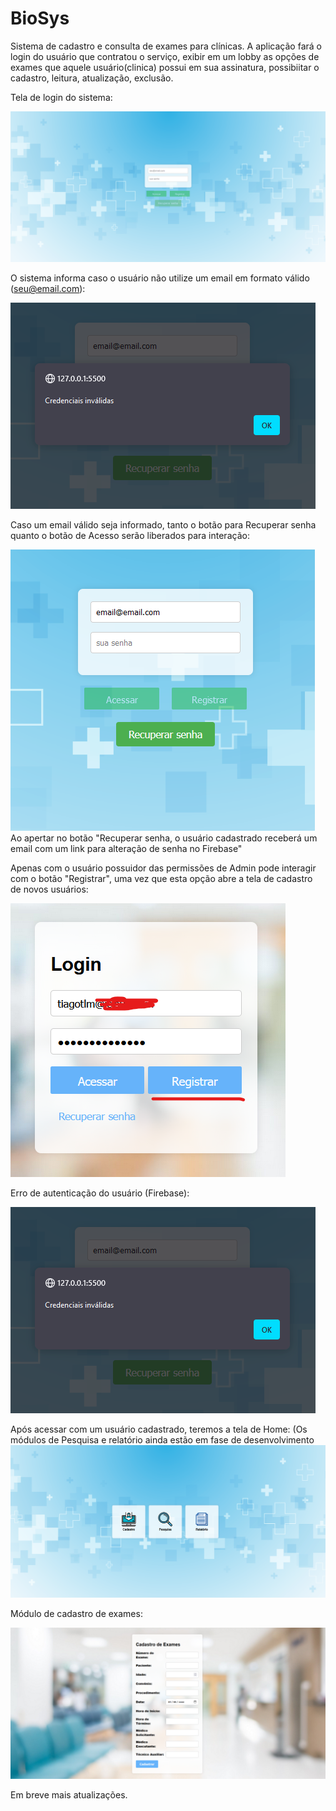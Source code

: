# BioSys
 Sistema de cadastro e consulta de exames para clínicas.
 A aplicação fará o login do usuário que contratou o serviço, exibir em um lobby as opções de exames que aquele usuário(clinica) possui em sua assinatura, possibiitar o cadastro, leitura, atualização, exclusão.

Tela de login do sistema:


![print1](https://raw.githubusercontent.com/TiagoTLM/BioSys/main/img/telaInicial.png)

O sistema informa caso o usuário não utilize um email em formato válido (seu@email.com):


![print2](https://raw.githubusercontent.com/TiagoTLM/BioSys/main/img/erroLogin.png)

Caso um email válido seja informado, tanto o botão para Recuperar senha quanto o botão de Acesso serão liberados para interação:


![print3](https://raw.githubusercontent.com/TiagoTLM/BioSys/main/img/recupSenha.png)
Ao apertar no botão "Recuperar senha, o usuário cadastrado receberá um email com um link para alteração de senha no Firebase"

Apenas com o usuário possuidor das permissões de Admin pode interagir com o botão "Registrar", uma vez que esta opção abre a tela de cadastro de novos usuários:


![print4](https://raw.githubusercontent.com/TiagoTLM/BioSys/main/img/Reg.png)


Erro de autenticação do usuário (Firebase):


![print5](https://raw.githubusercontent.com/TiagoTLM/BioSys/main/img/erroLogin.png)

Após acessar com um usuário cadastrado, teremos a tela de Home:
(Os módulos de Pesquisa e relatório ainda estão em fase de desenvolvimento
![print7](https://raw.githubusercontent.com/TiagoTLM/BioSys/main/img/home.png)

Módulo de cadastro de exames:


![print7](https://github.com/TiagoTLM/BioSys/blob/main/img/Cadastro.png?raw=true)




Em breve mais atualizações.

